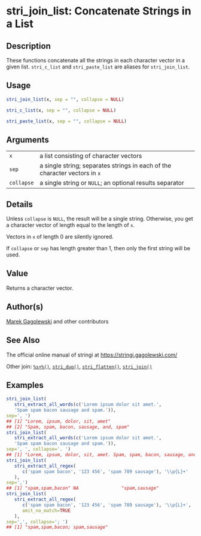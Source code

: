 # stri\_join\_list: Concatenate Strings in a List

## Description

These functions concatenate all the strings in each character vector in a given list. `stri_c_list` and `stri_paste_list` are aliases for `stri_join_list`.

## Usage

```r
stri_join_list(x, sep = "", collapse = NULL)

stri_c_list(x, sep = "", collapse = NULL)

stri_paste_list(x, sep = "", collapse = NULL)
```

## Arguments

|            |                                                                            |
|------------|----------------------------------------------------------------------------|
| `x`        | a list consisting of character vectors                                     |
| `sep`      | a single string; separates strings in each of the character vectors in `x` |
| `collapse` | a single string or `NULL`; an optional results separator                   |

## Details

Unless `collapse` is `NULL`, the result will be a single string. Otherwise, you get a character vector of length equal to the length of `x`.

Vectors in `x` of length 0 are silently ignored.

If `collapse` or `sep` has length greater than 1, then only the first string will be used.

## Value

Returns a character vector.

## Author(s)

[Marek Gagolewski](https://www.gagolewski.com/) and other contributors

## See Also

The official online manual of <span class="pkg">stringi</span> at <https://stringi.gagolewski.com/>

Other join: [`%s+%()`](operator_add.md), [`stri_dup()`](stri_dup.md), [`stri_flatten()`](stri_flatten.md), [`stri_join()`](stri_join.md)

## Examples




```r
stri_join_list(
   stri_extract_all_words(c('Lorem ipsum dolor sit amet.',
   'Spam spam bacon sausage and spam.')),
sep=', ')
## [1] "Lorem, ipsum, dolor, sit, amet"       
## [2] "Spam, spam, bacon, sausage, and, spam"
stri_join_list(
   stri_extract_all_words(c('Lorem ipsum dolor sit amet.',
   'Spam spam bacon sausage and spam.')),
sep=', ', collapse='. ')
## [1] "Lorem, ipsum, dolor, sit, amet. Spam, spam, bacon, sausage, and, spam"
stri_join_list(
   stri_extract_all_regex(
      c('spam spam bacon', '123 456', 'spam 789 sausage'), '\\p{L}+'
   ),
sep=',')
## [1] "spam,spam,bacon" NA                "spam,sausage"
stri_join_list(
   stri_extract_all_regex(
      c('spam spam bacon', '123 456', 'spam 789 sausage'), '\\p{L}+',
      omit_no_match=TRUE
   ),
sep=',', collapse='; ')
## [1] "spam,spam,bacon; spam,sausage"
```
